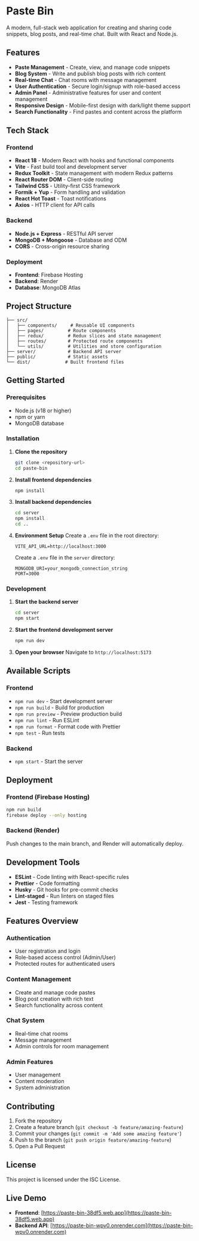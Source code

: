 # Paste Bin

A modern, full-stack web application for creating and sharing code snippets, blog posts, and real-time chat. Built with React and Node.js.

##  Features

- **Paste Management** - Create, view, and manage code snippets
- **Blog System** - Write and publish blog posts with rich content
- **Real-time Chat** - Chat rooms with message management
- **User Authentication** - Secure login/signup with role-based access
- **Admin Panel** - Administrative features for user and content management
- **Responsive Design** - Mobile-first design with dark/light theme support
- **Search Functionality** - Find pastes and content across the platform

##  Tech Stack

### Frontend
- **React 18** - Modern React with hooks and functional components
- **Vite** - Fast build tool and development server
- **Redux Toolkit** - State management with modern Redux patterns
- **React Router DOM** - Client-side routing
- **Tailwind CSS** - Utility-first CSS framework
- **Formik + Yup** - Form handling and validation
- **React Hot Toast** - Toast notifications
- **Axios** - HTTP client for API calls

### Backend
- **Node.js + Express** - RESTful API server
- **MongoDB + Mongoose** - Database and ODM
- **CORS** - Cross-origin resource sharing

### Deployment
- **Frontend**: Firebase Hosting
- **Backend**: Render
- **Database**: MongoDB Atlas

##  Project Structure

```
├── src/
│   ├── components/     # Reusable UI components
│   ├── pages/         # Route components
│   ├── redux/         # Redux slices and state management
│   ├── routes/        # Protected route components
│   └── utils/         # Utilities and store configuration
├── server/            # Backend API server
├── public/            # Static assets
└── dist/             # Built frontend files
```

##  Getting Started

### Prerequisites
- Node.js (v18 or higher)
- npm or yarn
- MongoDB database

### Installation

1. **Clone the repository**
   ```bash
   git clone <repository-url>
   cd paste-bin
   ```

2. **Install frontend dependencies**
   ```bash
   npm install
   ```

3. **Install backend dependencies**
   ```bash
   cd server
   npm install
   cd ..
   ```

4. **Environment Setup**
   Create a `.env` file in the root directory:
   ```env
   VITE_API_URL=http://localhost:3000
   ```

   Create a `.env` file in the `server` directory:
   ```env
   MONGODB_URI=your_mongodb_connection_string
   PORT=3000
   ```

### Development

1. **Start the backend server**
   ```bash
   cd server
   npm start
   ```

2. **Start the frontend development server**
   ```bash
   npm run dev
   ```

3. **Open your browser**
   Navigate to `http://localhost:5173`

##  Available Scripts

### Frontend
- `npm run dev` - Start development server
- `npm run build` - Build for production
- `npm run preview` - Preview production build
- `npm run lint` - Run ESLint
- `npm run format` - Format code with Prettier
- `npm test` - Run tests

### Backend
- `npm start` - Start the server

##  Deployment

### Frontend (Firebase Hosting)
```bash
npm run build
firebase deploy --only hosting
```

### Backend (Render)
Push changes to the main branch, and Render will automatically deploy.

## Development Tools

- **ESLint** - Code linting with React-specific rules
- **Prettier** - Code formatting
- **Husky** - Git hooks for pre-commit checks
- **Lint-staged** - Run linters on staged files
- **Jest** - Testing framework

##  Features Overview

### Authentication
- User registration and login
- Role-based access control (Admin/User)
- Protected routes for authenticated users

### Content Management
- Create and manage code pastes
- Blog post creation with rich text
- Search functionality across content

### Chat System
- Real-time chat rooms
- Message management
- Admin controls for room management

### Admin Features
- User management
- Content moderation
- System administration

##  Contributing

1. Fork the repository
2. Create a feature branch (`git checkout -b feature/amazing-feature`)
3. Commit your changes (`git commit -m 'Add some amazing feature'`)
4. Push to the branch (`git push origin feature/amazing-feature`)
5. Open a Pull Request

##  License

This project is licensed under the ISC License.

##  Live Demo

- **Frontend**: [https://paste-bin-38df5.web.app](https://paste-bin-38df5.web.app)
- **Backend API**: [https://paste-bin-wpv0.onrender.com](https://paste-bin-wpv0.onrender.com)
